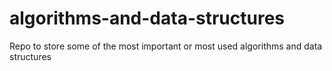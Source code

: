 # algorithms-and-data-structures
Repo to store some of the most important or most used algorithms and data structures
